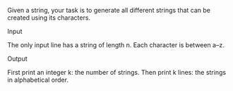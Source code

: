 Given a string, your task is to generate all different strings that can be created using its characters.

Input

The only input line has a string of length n. Each character is between a–z.

Output

First print an integer k: the number of strings. Then print k lines: the strings in alphabetical order.
